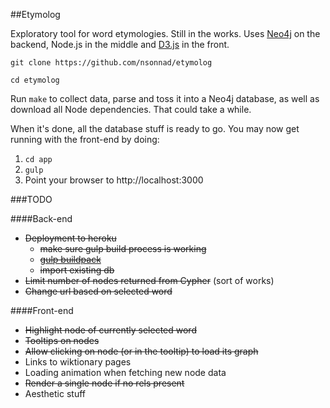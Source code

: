 ##Etymolog

Exploratory tool for word etymologies. Still in the works. Uses
[Neo4j](http://www.neo4j.org/) on the backend, Node.js in the middle and
[D3.js](http://d3js.org/) in the front.

`git clone https://github.com/nsonnad/etymolog`

`cd etymolog`

Run `make` to collect data, parse and toss it into a Neo4j database, as well as
download all Node dependencies. That could take a while.

When it's done, all the database stuff is ready to go. You may now get running
with the front-end by doing:

1. `cd app`
2. `gulp`
3. Point your browser to http://localhost:3000


###TODO

####Back-end
* ~~Deployment to heroku~~
  * ~~make sure gulp build process is working~~
  * ~~[gulp buildpack](https://github.com/appstack/heroku-buildpack-nodejs-gulp)~~
  * ~~import existing db~~
* ~~Limit number of nodes returned from Cypher~~ (sort of works)
* ~~Change url based on selected word~~

####Front-end
* ~~Highlight node of currently selected word~~
* ~~Tooltips on nodes~~
* ~~Allow clicking on node (or in the tooltip) to load its graph~~
* Links to wiktionary pages
* Loading animation when fetching new node data
* ~~Render a single node if no rels present~~
* Aesthetic stuff


